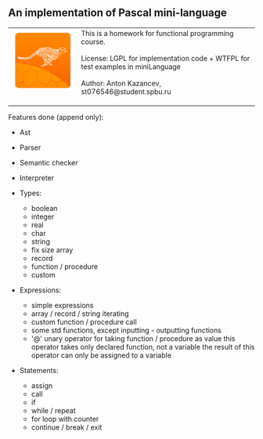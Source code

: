 ## An implementation of Pascal mini-language

<table>
    <tr style="vertical-align:top">
        <td width="128">
        <img src="logo.png" width="128" >
        </td>
        <td>
        This is a homework for functional programming course.
        <br><br>
        License: LGPL for implementation code + WTFPL for test examples in miniLanguage
        <br><br>
        Author: Anton Kazancev, st076546@student.spbu.ru
        <br><br>
    </tr>
</table>

Features done (append only):
    
- Ast
- Parser
- Semantic checker
- Interpreter

- Types:
    - boolean
    - integer
    - real
    - char
    - string
    - fix size array
    - record
    - function / procedure
    - custom

- Expressions:
    - simple expressions
    - array / record / string iterating
    - custom function / procedure call
    - some std functions, except inputting - outputting functions
    - '@' unary operator for taking function / procedure as value
        this operator takes only declared function, not a variable
        the result of this operator can only be assigned to a variable

- Statements:
    - assign
    - call
    - if
    - while / repeat
    - for loop with counter
    - continue / break / exit
